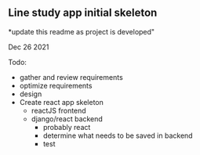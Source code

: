 ## Line study app initial skeleton
*update this readme as project is developed"


Dec 26 2021

Todo:
- gather and review requirements
- optimize requirements
- design
- Create react app skeleton
	- reactJS frontend
	- django/react backend
		- probably react
		- determine what needs to be saved in backend
		- test
